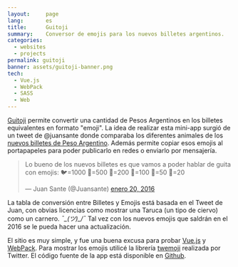 ```yaml
---
layout:     page
lang:       es
title:      Guitoji
summary:    Conversor de emojis para los nuevos billetes argentinos.
categories:
  - websites
  - projects
permalink: guitoji
banner: assets/guitoji-banner.png
tech:
  - Vue.js
  - WebPack
  - SASS
  - Web
---
```


<style>
@media screen and (min-width: 64em) {
  #twitter-widget-container {
    float: right;
    padding: 0px 0px 20px 20px;
  }
}
</style>

[Guitoji](http://guitoji.fcingolani.com.ar) permite convertir una cantidad de Pesos Argentinos en los billetes equivalentes en formato "emoji". La idea de realizar esta mini-app surgió de un tweet de @juansante donde comparaba los diferentes animales de los [nuevos billetes de Peso Argentino](http://www.bcra.gov.ar/Noticias/not000047.asp). Además permite copiar esos emojis al portapapeles para poder publicarlo en redes o enviarlo por mensajería.

<div id="twitter-widget-container">
  <blockquote class="twitter-tweet" lang="es"><p lang="es" dir="ltr">Lo bueno de los nuevos billetes es que vamos a poder hablar de guita con emojis:&#10;&#10;🐦=1000&#10;🐯=500&#10;🐋=200&#10;🐐=100&#10;🐥=50&#10;🐴=20</p>&mdash; Juan Sante (@Juansante) <a href="https://twitter.com/Juansante/status/689829579020767233">enero 20, 2016</a></blockquote>
  <script async src="//platform.twitter.com/widgets.js" charset="utf-8"></script>
</div>

La tabla de conversión entre Billetes y Emojis está basada en el Tweet de Juan, con obvias licencias como mostrar una Taruca (un tipo de ciervo) como un carnero. *¯\_(ツ)_/¯* Tal vez con los nuevos emojis que saldrán en el 2016 se le pueda hacer una actualización.

El sitio es muy simple, y fue una buena excusa para probar [Vue.js](vuejs.org) y [WebPack](https://webpack.github.io). Para mostrar los emojis utilicé la librería [twemoji](https://github.com/twitter/twemoji) realizada por Twitter. El código fuente de la app está disponible en [Github](https://github.com/fcingolani/guitoji).
